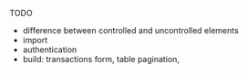 TODO
* difference between controlled and uncontrolled elements
* import
* authentication 
* build: transactions form, table pagination,
